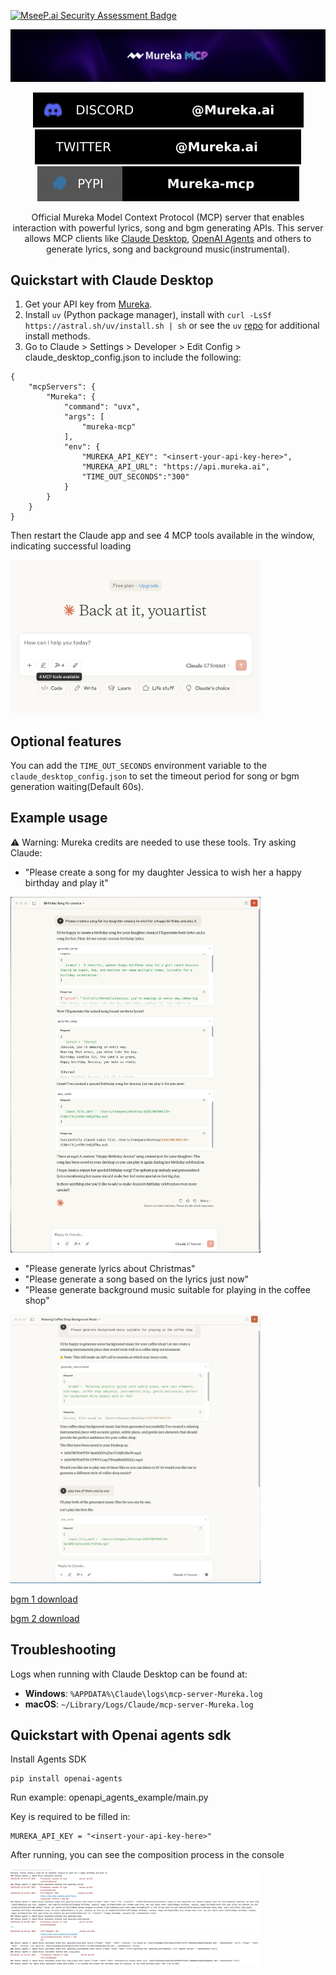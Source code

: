 [![MseeP.ai Security Assessment Badge](https://mseep.net/pr/skyworkai-mureka-mcp-badge.png)](https://mseep.ai/app/skyworkai-mureka-mcp)



<div class="title-block" style="text-align: center;" align="center">

![export](https://raw.githubusercontent.com/SkyworkAI/Mureka-mcp/refs/heads/master/assets/mureka_mcp.png)

[![Discord Community](https://raw.githubusercontent.com/SkyworkAI/Mureka-mcp/refs/heads/master/assets/discord_mureka.svg)](https://discord.com/invite/nwu9ANqAf5)
[![Twitter](https://raw.githubusercontent.com/SkyworkAI/Mureka-mcp/refs/heads/master/assets/x_mureka.svg)](https://x.com/Mureka_AI)
[![PyPI](https://raw.githubusercontent.com/SkyworkAI/Mureka-mcp/refs/heads/master/assets/pypi_mureka.svg)](https://pypi.org/project/mureka-mcp)

</div>
<p align="center">
  Official Mureka Model Context Protocol (MCP) server that enables interaction with powerful lyrics, song and bgm generating APIs. This server allows MCP clients like <a href="https://www.anthropic.com/claude">Claude Desktop</a>, <a href="https://github.com/openai/openai-agents-python">OpenAI Agents</a> and others to generate lyrics, song and background music(instrumental).
</p>

## Quickstart with Claude Desktop

1. Get your API key from [Mureka](https://platform.mureka.ai/apiKeys).
2. Install `uv` (Python package manager), install with `curl -LsSf https://astral.sh/uv/install.sh | sh` or see the `uv` [repo](https://github.com/astral-sh/uv) for additional install methods.
3. Go to Claude > Settings > Developer > Edit Config > claude_desktop_config.json to include the following:

```
{
    "mcpServers": {
        "Mureka": {
            "command": "uvx",
            "args": [
                "mureka-mcp"
            ],
            "env": {
                "MUREKA_API_KEY": "<insert-your-api-key-here>",
                "MUREKA_API_URL": "https://api.mureka.ai",
                "TIME_OUT_SECONDS":"300"
            }
        }
    }
}
```

Then restart the Claude app and see 4 MCP tools available in the window, indicating successful loading
<div class="title-block" style="text-align: left;">
<img src="https://raw.githubusercontent.com/SkyworkAI/Mureka-mcp/refs/heads/master/assets/img.png" width="400">
</div>

## Optional features
You can add the `TIME_OUT_SECONDS` environment variable to the `claude_desktop_config.json` to set the timeout period for song or bgm generation waiting(Default 60s).

## Example usage

⚠️ Warning: Mureka credits are needed to use these tools.
Try asking Claude:
- "Please create a song for my daughter Jessica to wish her a happy birthday and play it"
<div class="title-block" style="text-align: left;">
<img src="https://github.com/SkyworkAI/Mureka-mcp/blob/master/assets/demo.jpeg?raw=true" width="400">
</div>

- "Please generate lyrics about Christmas"
- "Please generate a song based on the lyrics just now"
- "Please generate background music suitable for playing in the coffee shop"
<div class="title-block" style="text-align: left;">
<img src="https://github.com/SkyworkAI/Mureka-mcp/blob/master/assets/demo1.jpeg?raw=true" width="400">
</div>

[bgm 1 download](https://github.com/SkyworkAI/Mureka-mcp/raw/407ad955ab29c61e81b5d374e492ef8b1353c2f3/assets/16567807049729-9pi6MDiVqTavVUdjf54fmW.mp3)

[bgm 2 download](https://github.com/SkyworkAI/Mureka-mcp/raw/407ad955ab29c61e81b5d374e492ef8b1353c2f3/assets/16567807049729-D7WVCcxp77Prm8b15HSX1G.mp3)

## Troubleshooting

Logs when running with Claude Desktop can be found at:

- **Windows**: `%APPDATA%\Claude\logs\mcp-server-Mureka.log`
- **macOS**: `~/Library/Logs/Claude/mcp-server-Mureka.log`

## Quickstart with Openai agents sdk
Install Agents SDK
```
pip install openai-agents
```
Run example: openapi_agents_example/main.py

Key is required to be filled in: 
```
MUREKA_API_KEY = "<insert-your-api-key-here>"
```
After running, you can see the composition process in the console
<div class="title-block" style="text-align: left;">
<img src="https://raw.githubusercontent.com/SkyworkAI/Mureka-mcp/refs/heads/master/assets/openai_1.jpeg" width="400">
</div>
<div class="title-block" style="text-align: left;">
<img src="https://raw.githubusercontent.com/SkyworkAI/Mureka-mcp/refs/heads/master/assets/openai_2.jpeg" width="400">
</div>
